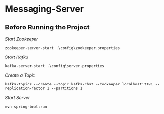 # Messaging-Server

## Before Running the Project

*Start Zookeeper*
```shell script
zookeeper-server-start .\config\zookeeper.properties
```

*Start Kafka*
```shell script
kafka-server-start .\config\server.properties
```

*Create a Topic*
```
kafka-topics --create --topic kafka-chat --zookeeper localhost:2181 --replication-factor 1 --partitions 1
```

*Start Server*
```
mvn spring-boot:run
```
